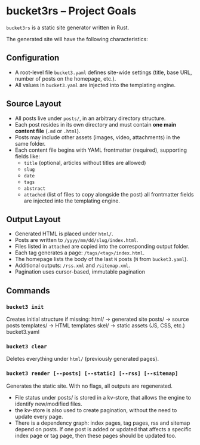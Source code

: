 # bucket3rs – Project Goals

`bucket3rs` is a static site generator written in Rust.

The generated site will have the following characteristics:

## Configuration
- A root-level file `bucket3.yaml` defines site-wide settings (title, base URL, number of posts on the homepage, etc.).
- All values in `bucket3.yaml` are injected into the templating engine.

## Source Layout
- All posts live under `posts/`, in an arbitrary directory structure.
- Each post resides in its own directory and must contain **one main content file** (`.md` or `.html`).
- Posts may include other assets (images, video, attachments) in the same folder.
- Each content file begins with YAML frontmatter (required), supporting fields like:
  - `title` (optional, articles without titles are allowed)
  - `slug`
  - `date`
  - `tags`
  - `abstract`
  - `attached` (list of files to copy alongside the post)
  all frontmatter fields are injected into the templating engine.

## Output Layout
- Generated HTML is placed under `html/`.
- Posts are written to `/yyyy/mm/dd/slug/index.html`.
- Files listed in `attached` are copied into the corresponding output folder.
- Each tag generates a page: `/tags/<tag>/index.html`.
- The homepage lists the body of the last `N` posts (`N` from `bucket3.yaml`).
- Additional outputs: `/rss.xml` and `/sitemap.xml`.
- Pagination uses cursor-based, immutable pagination 

## Commands

### `bucket3 init`
Creates initial structure if missing:
html/       → generated site
posts/      → source posts
templates/  → HTML templates
skel/       → static assets (JS, CSS, etc.)
bucket3.yaml

### `bucket3 clear`
Deletes everything under `html/` (previously generated pages).

### `bucket3 render [--posts] [--static] [--rss] [--sitemap]`
Generates the static site. With no flags, all outputs are regenerated.

- File status under posts/ is stored in a kv-store, that allows the engine to identify new/modified files.
- the kv-store is also used to create pagination, without the need to update every page.
- There is a dependency graph: index pages, tag pages, rss and sitemap depend on posts. If one post is added or updated that affects a specific index page or tag page, then these pages should be updated too.
